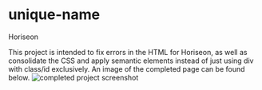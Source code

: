 # unique-name
Horiseon

This project is intended to fix errors in the HTML for Horiseon, as well as consolidate the CSS and apply semantic elements instead of just using div with class/id exclusively. An image of the completed page can be found below.
![completed project screenshot](./assets/images/127.0.0.1_5500_index.html.png)